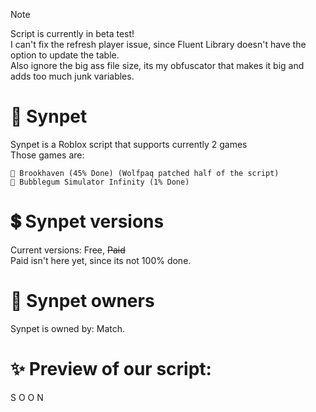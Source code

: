 > [!NOTE]
> Script is currently in beta test!\
> I can't fix the refresh player issue, since Fluent Library doesn't have the option to update the table.\
> Also ignore the big ass file size, its my obfuscator that makes it big and adds too much junk variables.

# 🌠 Synpet
Synpet is a Roblox script that supports currently 2 games\
Those games are:
```
🏡 Brookhaven (45% Done) (Wolfpaq patched half of the script)
🌠 Bubblegum Simulator Infinity (1% Done)
```
# 💲 Synpet versions
Current versions: Free, ~~Paid~~\
Paid isn't here yet, since its not 100% done.
# 👑 Synpet owners
Synpet is owned by: Match.
# ✨ Preview of our script:
S O O N
